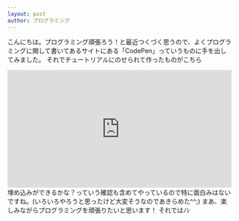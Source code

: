 ```yaml
---
layout: post
author: プログラミング
---
```

こんにちは。プログラミング頑張ろう！と最近つくづく思うので、よくプログラミングに関して書いてあるサイトにある「CodePen」っていうものに手を出してみました。
それでチュートリアルにのせられて作ったものがこちら
<iframe height="265" style="width: 100%;" scrolling="no" title="Untitled" src="https://codepen.io/sirokurokumasan/embed/BaLYNoe?height=265&theme-id=light&default-tab=css,result" frameborder="no" loading="lazy" allowtransparency="true" allowfullscreen="true">
  See the Pen <a href='https://codepen.io/sirokurokumasan/pen/BaLYNoe'>Untitled</a> by sirokurokumasan
  (<a href='https://codepen.io/sirokurokumasan'>@sirokurokumasan</a>) on <a href='https://codepen.io'>CodePen</a>.
</iframe>
埋め込みができるかな？っていう確認も含めてやっているので特に面白みはないですね。(いろいろやろうと思ったけど大変そうなのであきらめた^^;)
まあ、楽しみながらプログラミングを頑張りたいと思います！
それではﾉｼ
